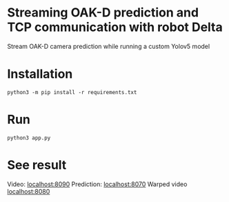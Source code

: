 # Streaming OAK-D prediction and TCP communication with robot Delta
Stream OAK-D camera prediction while running a custom Yolov5 model

# Installation
```python3 -m pip install -r requirements.txt```

# Run
```python3 app.py```

# See result
Video: [localhost:8090](http://localhost:8090)
Prediction: [localhost:8070](http://localhost:8070)
Warped video [localhost:8080](http://localhost:8080)
